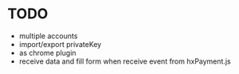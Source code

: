 TODO
=======

* multiple accounts
* import/export privateKey
* as chrome plugin
* receive data and fill form when receive event from hxPayment.js